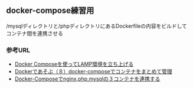 ## docker-compose練習用

/mysqlディレクトリと/phpディレクトリにあるDockerfileの内容をビルドしてコンテナ間を連携させる


### 参考URL

- [Docker Composeを使ってLAMP環境を立ち上げる](http://qiita.com/naga3/items/d1a6e8bbd0799159042e#mysqldockerfile)
- [Dockerであそぶ（８）docker-composeでコンテナをまとめて管理](http://tech.pjin.jp/blog/2016/02/02/docker%E3%81%A7%E3%81%82%E3%81%9D%E3%81%B6%EF%BC%88%EF%BC%98%EF%BC%89docker-compose%E3%81%A7%E3%82%B3%E3%83%B3%E3%83%86%E3%83%8A%E3%82%92%E3%81%BE%E3%81%A8%E3%82%81%E3%81%A6%E7%AE%A1%E7%90%86/) 
- [Docker-Composeでnginx,php,mysqlの３コンテナを連携する](https://gtrt7.com/blog/nginx/docker-compose2)
